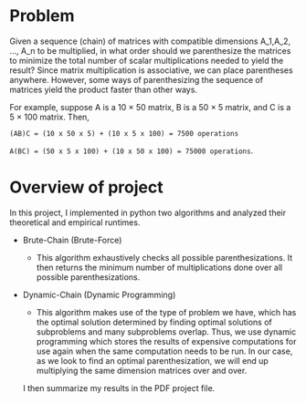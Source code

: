 # Problem
Given a sequence (chain) of matrices with compatible dimensions A_1,A_2, ..., A_n to be multiplied, in what order should we parenthesize the matrices to minimize the total number of scalar multiplications needed to yield the result? Since matrix multiplication is associative, we can place parentheses anywhere. However, some ways of parenthesizing the sequence of matrices yield the product faster than other ways.

For example, suppose A is a 10 × 50 matrix, B is a 50 × 5 matrix, and C is a 5 × 100 matrix. Then, 

`(AB)C = (10 x 50 x 5) + (10 x 5 x 100) = 7500 operations`

`A(BC) = (50 x 5 x 100) + (10 x 50 x 100) = 75000 operations`.

# Overview of project
In this project, I implemented in python two algorithms and analyzed their theoretical and empirical runtimes.
- Brute-Chain (Brute-Force)
  - This algorithm exhaustively checks all possible parenthesizations. It then returns the minimum number of multiplications done over all possible parenthesizations.

- Dynamic-Chain (Dynamic Programming)
  - This algorithm makes use of the type of problem we have, which has the optimal solution determined by finding optimal solutions of subproblems and many subproblems overlap. Thus, we use dynamic programming which stores the results of expensive computations for use again when the same computation needs to be run. In our case, as we look to find an optimal parenthesization, we will end up multiplying the same dimension matrices over and over.

  I then summarize my results in the PDF project file.